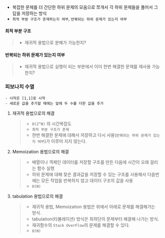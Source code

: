 - 복잡한 문제를 더 간단한 하위 문제의 모음으로 쪼개서 각 하위 문제들을 풀어서 그 답을 저장하는 방식
- `최적 부분 구조가 존재하는지 여부`, `반복되는 하위 문제가 있는지 여부`

#### 최적 부분 구조

> - 재귀적 용법으로 분해가 가능한지?

#### 반복되는 하위 문제가 있는지 여부

> - 재귀적 용법으로 실행이 되는 부분에서 이미 한번 해결한 문제를 재사용 가능한지?

### 피보나치 수열

    - 시작은 [1,1]로 시작
    - 새로운 값을 추가할 때에는 앞에 두 수를 더한 값을 추가

1. 재귀적 용법으로의 해결

   > - `O(2^N)` 의 시간복잡도
   > - `최적 부분 구조가 존재`
   > - 한번 해결한 문제에 대해서 저장하고 다시 사용(`반복되는 하위 문제가 있는지 여부`)가 이루어 지지 않는다.

2. Memoization 용법으로의 해결

   > - 배열이나 객체인 데이터를 저장할 구조를 만든 다음에 시간이 오래 걸리는 함수 실행
   > - 하위 문제에 대해 찾은 결과값을 저장할 수 있는 구조를 사용해서 다음번에는 모든 작업을 반복하지 않고 데이터 구조의 값을 사용
   > - `O(N)`

3. tabulation 용법으로의 해결
   > - 재귀적 용법, Memoization 용법은 위에서 아래로 문제를 해결해가는 방식.
   > - tabulation(타뷸레이션) 방식은 최하단의 문제부터 해결해 나가는 방식.
   > - 재귀함수의 `Stack OverFlow`의 문제를 해결할 수 있다.
   > - `O(N)`
